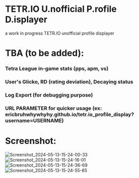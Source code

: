 # TETR.IO U.nofficial P.rofile D.isplayer
a work in progress TETR.IO unofficial profile displayer

# TBA (to be added):
### Tetra League in-game stats (pps, apm, vs)
### User's Glicko, RD (rating deviation), Decaying status
### Log Export (for debugging purpose)
### URL PARAMETER for quicker usage (ex: ericbruhwhywhyhy.github.io/tetr.io_profile_display?username=USERNAME)
# Screenshot:
![Screenshot_2024-05-13-15-24-00-33](https://github.com/Ericbruhwhywhyhy/tetr.io_profile-display/assets/160207601/d430cf08-a8ea-41c2-b432-5a4d1cce0b1f)
![Screenshot_2024-05-13-15-24-16-01](https://github.com/Ericbruhwhywhyhy/tetr.io_profile-display/assets/160207601/7955919f-7603-4d11-9d53-b19472256113)
![Screenshot_2024-05-13-15-24-36-69](https://github.com/Ericbruhwhywhyhy/tetr.io_profile-display/assets/160207601/ef74eb50-d38a-4781-9c00-9043d87917ff)
![Screenshot_2024-05-13-15-24-55-65](https://github.com/Ericbruhwhywhyhy/tetr.io_profile-display/assets/160207601/5a47986e-a8b8-4914-8d0d-0f3ba0274ea9)



